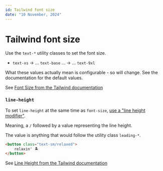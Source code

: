 ```yaml
---
id: Tailwind font size
date: "10 November, 2024"
---
```


# Tailwind font size

Use the `text-*` utility classes to set the font size.

- `text-xs` →  ... `text-base` ... →  ... `text-9xl`

What these values actually mean is configurable - so will change.
See the documentation for the default values.

See [Font Size from the Tailwind documentation](https://tailwindcss.com/docs/font-size)

### `line-height`

To set `line-height` at the same time as `font-size`, [use a "line height modifier"](https://tailwindcss.com/docs/font-size#setting-the-line-height).

Meaning, a `/` followed by a value representing the line height.

The value is anything that would follow the utility class `leading-*`.

```html
<button class="text-sm/relaxed">
    relaxin' 🏝️
</button>
```

See [Line Height from the Tailwind documentation](https://tailwindcss.com/docs/line-height)

